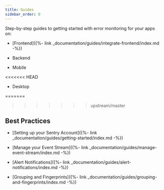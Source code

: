 ```yaml
---
title: Guides
sidebar_order: 0
---
```


Step-by-step guides to getting started with error monitoring for your apps on:

* [Frontend]({%- link _documentation/guides/integrate-frontend/index.md -%})

* Backend

* Mobile

<<<<<<< HEAD
* Desktop

=======
>>>>>>> upstream/master
## Best Practices

* [Setting up your Sentry Account]({%- link _documentation/guides/getting-started/index.md -%})

* [Manage your Event Stream]({%- link _documentation/guides/manage-event-stream/index.md -%})

* [Alert Notifications]({%- link _documentation/guides/alert-notifications/index.md -%})

* [Grouping and Fingerprints]({%- link _documentation/guides/grouping-and-fingerprints/index.md -%})

